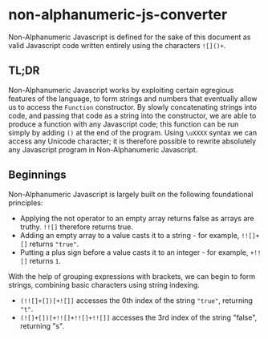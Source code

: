 # non-alphanumeric-js-converter

Non-Alphanumeric Javascript is defined for the sake of this document as valid Javascript code written entirely using the characters `![]()+`.

## TL;DR

Non-Alphanumeric Javascript works by exploiting certain egregious features of the language, to form strings and numbers that eventually allow us to access the `Function` constructor. By slowly concatenating strings into code, and passing that code as a string into the constructor, we are able to produce a function with any Javascript code; this function can be run simply by adding `()` at the end of the program. Using `\uXXXX` syntax we can access any Unicode character; it is therefore possible to rewrite absolutely any Javascript program in Non-Alphanumeric Javascript.

## Beginnings

Non-Alphanumeric Javascript is largely built on the following foundational principles:

- Applying the not operator to an empty array returns false as arrays are truthy. `!![]` therefore returns true.
- Adding an empty array to a value casts it to a string - for example, `!![]+[]` returns `"true"`.
- Putting a plus sign before a value casts it to an integer - for example, `+!![]` returns `1`.

With the help of grouping expressions with brackets, we can begin to form strings, combining basic characters using string indexing.

- `(!![]+[])[+![]]` accesses the 0th index of the string `"true"`, returning `"t"`.
- `(![]+[])[+!![]+!![]+!![]]` accesses the 3rd index of the string "false", returning "s".
